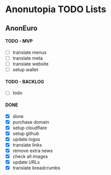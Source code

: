 # Anonutopia TODO Lists

## AnonEuro

#### TODO - MVP

- [ ] translate menus
- [ ] translate meta
- [ ] translate website
- [ ] setup wallet

#### TODO - BACKLOG

- [ ] todo

#### DONE

- [x] done
- [x] purchase domain
- [x] setup cloudflare
- [x] setup github
- [x] update logos
- [x] translate links
- [x] remove extra news
- [x] check all images
- [x] update URLs
- [x] translate breadcrumbs
